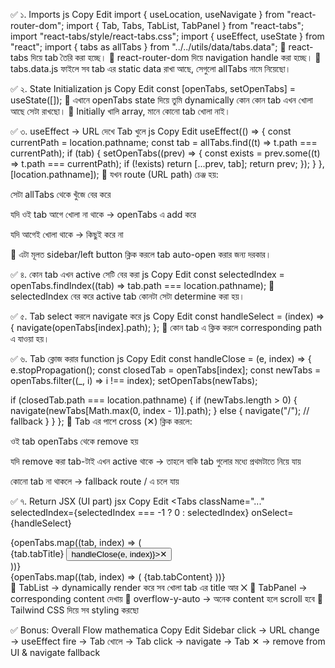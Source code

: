 ✅ ১. Imports
js
Copy
Edit
import { useLocation, useNavigate } from "react-router-dom";
import { Tab, Tabs, TabList, TabPanel } from "react-tabs";
import "react-tabs/style/react-tabs.css";
import { useEffect, useState } from "react";
import { tabs as allTabs } from "../../utils/data/tabs.data";
🔹 react-tabs দিয়ে tab তৈরি করা হচ্ছে।
🔹 react-router-dom দিয়ে navigation handle করা হচ্ছে।
🔹 tabs.data.js ফাইলে সব tab এর static data রাখা আছে, সেগুলো allTabs নামে নিয়েছো।

✅ ২. State Initialization
js
Copy
Edit
const [openTabs, setOpenTabs] = useState([]);
🔹 এখানে openTabs state দিয়ে তুমি dynamically কোন কোন tab এখন খোলা আছে সেটা রাখছো।
🔹 Initially খালি array, মানে কোনো tab খোলা নাই।

✅ ৩. useEffect → URL দেখে Tab খুলে
js
Copy
Edit
useEffect(() => {
  const currentPath = location.pathname;
  const tab = allTabs.find((t) => t.path === currentPath);
  if (tab) {
    setOpenTabs((prev) => {
      const exists = prev.some((t) => t.path === currentPath);
      if (!exists) return [...prev, tab];
      return prev;
    });
  }
}, [location.pathname]);
🔸 যখন route (URL path) চেঞ্জ হয়:

সেটা allTabs থেকে খুঁজে বের করে

যদি ওই tab আগে খোলা না থাকে → openTabs এ add করে

যদি আগেই খোলা থাকে → কিছুই করে না

📌 এটা মূলত sidebar/left button ক্লিক করলে tab auto-open করার জন্য দরকার।

✅ ৪. কোন tab এখন active সেটি বের করা
js
Copy
Edit
const selectedIndex = openTabs.findIndex((tab) => tab.path === location.pathname);
🔹 selectedIndex বের করে active tab কোনটা সেটা determine করা হয়।

✅ ৫. Tab select করলে navigate করে
js
Copy
Edit
const handleSelect = (index) => {
  navigate(openTabs[index].path);
};
🔹 কোন tab এ ক্লিক করলে corresponding path এ যাওয়া হয়।

✅ ৬. Tab ক্লোজ করার function
js
Copy
Edit
const handleClose = (e, index) => {
  e.stopPropagation();
  const closedTab = openTabs[index];
  const newTabs = openTabs.filter((_, i) => i !== index);
  setOpenTabs(newTabs);

  if (closedTab.path === location.pathname) {
    if (newTabs.length > 0) {
      navigate(newTabs[Math.max(0, index - 1)].path);
    } else {
      navigate("/"); // fallback
    }
  }
};
🔹 Tab এর পাশে cross (✕) ক্লিক করলে:

ওই tab openTabs থেকে remove হয়

যদি remove করা tab-টাই এখন active থাকে → তাহলে বাকি tab গুলোর মধ্যে প্রথমটাতে নিয়ে যায়

কোনো tab না থাকলে → fallback route / এ চলে যায়

✅ ৭. Return JSX (UI part)
jsx
Copy
Edit
<Tabs
  className="..."
  selectedIndex={selectedIndex === -1 ? 0 : selectedIndex}
  onSelect={handleSelect}
>
  <TabList className="...">
    {openTabs.map((tab, index) => (
      <Tab key={index} className="...">
        <div className="flex items-center gap-2">
          {tab.tabTitle}
          <button onClick={(e) => handleClose(e, index)}>✕</button>
        </div>
      </Tab>
    ))}
  </TabList>

  <div className="h-[490px] overflow-y-auto p-4">
    {openTabs.map((tab, index) => (
      <TabPanel className="ml-3" key={index}>
        {tab.tabContent}
      </TabPanel>
    ))}
  </div>
</Tabs>
🔹 TabList → dynamically render করে সব খোলা tab এর title আর ✕
🔹 TabPanel → corresponding content দেখায়
🔹 overflow-y-auto → অনেক content হলে scroll হবে
🔹 Tailwind CSS দিয়ে সব styling করছো

✅ Bonus: Overall Flow
mathematica
Copy
Edit
Sidebar click → URL change → useEffect fire → Tab খোলে 
→ Tab click → navigate 
→ Tab ✕ → remove from UI & navigate fallback 
